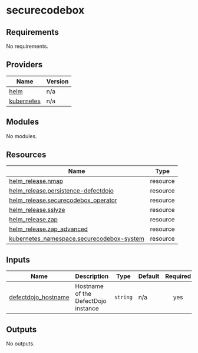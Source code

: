 # securecodebox

<!-- BEGINNING OF PRE-COMMIT-TERRAFORM DOCS HOOK -->
## Requirements

No requirements.

## Providers

| Name | Version |
|------|---------|
| <a name="provider_helm"></a> [helm](#provider\_helm) | n/a |
| <a name="provider_kubernetes"></a> [kubernetes](#provider\_kubernetes) | n/a |

## Modules

No modules.

## Resources

| Name | Type |
|------|------|
| [helm_release.nmap](https://registry.terraform.io/providers/hashicorp/helm/latest/docs/resources/release) | resource |
| [helm_release.persistence-defectdojo](https://registry.terraform.io/providers/hashicorp/helm/latest/docs/resources/release) | resource |
| [helm_release.securecodebox_operator](https://registry.terraform.io/providers/hashicorp/helm/latest/docs/resources/release) | resource |
| [helm_release.sslyze](https://registry.terraform.io/providers/hashicorp/helm/latest/docs/resources/release) | resource |
| [helm_release.zap](https://registry.terraform.io/providers/hashicorp/helm/latest/docs/resources/release) | resource |
| [helm_release.zap_advanced](https://registry.terraform.io/providers/hashicorp/helm/latest/docs/resources/release) | resource |
| [kubernetes_namespace.securecodebox-system](https://registry.terraform.io/providers/hashicorp/kubernetes/latest/docs/resources/namespace) | resource |

## Inputs

| Name | Description | Type | Default | Required |
|------|-------------|------|---------|:--------:|
| <a name="input_defectdojo_hostname"></a> [defectdojo\_hostname](#input\_defectdojo\_hostname) | Hostname of the DefectDojo instance | `string` | n/a | yes |

## Outputs

No outputs.
<!-- END OF PRE-COMMIT-TERRAFORM DOCS HOOK -->
